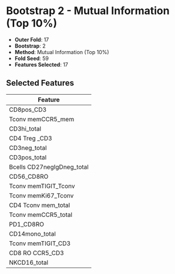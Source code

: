 # Bootstrap 2 - Mutual Information (Top 10%)

- **Outer Fold**: 17
- **Bootstrap**: 2
- **Method**: Mutual Information (Top 10%)
- **Fold Seed**: 59
- **Features Selected**: 17

## Selected Features

| Feature |
|---------|
| CD8pos_CD3 |
| Tconv memCCR5_mem |
| CD3hi_total |
| CD4 Treg _CD3 |
| CD3neg_total |
| CD3pos_total |
| Bcells CD27negIgDneg_total |
| CD56_CD8RO |
| Tconv memTIGIT_Tconv |
| Tconv memKi67_Tconv |
| CD4 Tconv mem_total |
| Tconv memCCR5_total |
| PD1_CD8RO |
| CD14mono_total |
| Tconv memTIGIT_CD3 |
| CD8 RO CCR5_CD3 |
| NKCD16_total |
